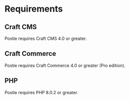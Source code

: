 # Requirements

## Craft CMS
Postie requires Craft CMS 4.0 or greater.

## Craft Commerce
Postie requires Craft Commerce 4.0 or greater (Pro edition).

## PHP
Postie requires PHP 8.0.2 or greater.
